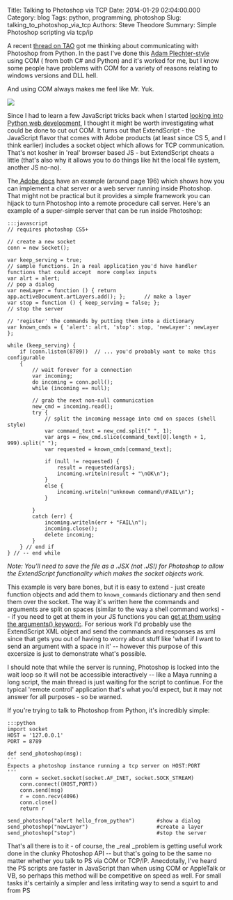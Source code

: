 Title: Talking to Photoshop via TCP
Date: 2014-01-29 02:04:00.000
Category: blog
Tags: python, programming, photoshop
Slug: talking_to_photoshop_via_tcp
Authors: Steve Theodore
Summary: Simple Photoshop scripting via tcp/ip

A recent [thread on TAO](http://tech-artists.org/forum/showthread.php?4481-Communicating-between-Photoshop-and-Maya-\(Python\)) got me thinking about communicating with Photoshop from Python. In the past I've done this [Adam Plechter-style](http://techarttiki.blogspot.com/2008/08/photoshop-scripting-with-python.html) using COM ( from both C# and Python) and it's worked for me, but I know some people have problems with COM for a variety of reasons relating to windows versions and DLL hell.  

And using COM always makes me feel like Mr. Yuk.

[![](http://www.calebsimpson.com/wp-content/uploads/2013/11/YuckFace.gif)](http://www.calebsimpson.com/wp-content/uploads/2013/11/YuckFace.gif)

Since I had to learn a few JavaScript tricks back when I started [looking into Python web development](and_i_thought_we_had_it_bad.html), I thought it might be worth investigating what could be done to cut out COM.  It turns out that ExtendScript - the JavaScript flavor that comes with Adobe products (at least since CS 5, and I think earlier) includes a socket object which allows for TCP communication.  That's not kosher in 'real' browser based JS - but ExtendScript cheats a little (that's also why it allows you to do things like hit the local file system, another JS no-no).


The[ Adobe docs](https://wwwimages2.adobe.com/content/dam/Adobe/en/products/indesign/pdfs/JavaScriptToolsGuide_CS5.pdf) have an example (around page 196) which shows how you can implement a chat server or a web server running inside Photoshop. That might not be practical but it provides a simple framework you can hijack to turn Photoshop into a remote procedure call server.  Here's an example of a super-simple server that can be run inside Photoshop:

    :::javascript
    // requires photoshop CS5+
     
    // create a new socket
    conn = new Socket();
     
    var keep_serving = true;
    // sample functions. In a real application you'd have handler functions that could accept  more complex inputs
    var alrt = alert;                                                                                           // pop a dialog
    var newLayer = function () { return app.activeDocument.artLayers.add(); };      // make a layer
    var stop = function () { keep_serving = false; };                                           // stop the server
     
    // 'register' the commands by putting them into a dictionary
    var known_cmds = { 'alert': alrt, 'stop': stop, 'newLayer': newLayer };
     
    while (keep_serving) {
        if (conn.listen(8789))  // ... you'd probably want to make this configurable
        {
            // wait forever for a connection
            var incoming;
            do incoming = conn.poll();
            while (incoming == null);
     
            // grab the next non-null communication
            new_cmd = incoming.read();
            try {
                // split the incoming message into cmd on spaces (shell style)
                var command_text = new_cmd.split(" ", 1);
                var args = new_cmd.slice(command_text[0].length + 1, 999).split(" ");
                var requested = known_cmds[command_text];
     
                if (null != requested) {
                    result = requested(args);
                    incoming.writeln(result + "\nOK\n");
                }
                else {
                    incoming.writeln("unknown command\nFAIL\n");
                }
     
            }
            catch (err) {
                incoming.writeln(err + "FAIL\n");
                incoming.close();
                delete incoming;
            }
        } // end if 
    } // -- end while

_Note: You'll need to save the file as a .JSX (not .JS!) for Photoshop to allow the ExtendScript functionality which makes the socket objects work._  

  
This example is very bare bones, but it is easy to extend - just create function objects and add them to `known_commands` dictionary and then send them over the socket. The way it's written here the commands and arguments are split on spaces (similar to the way a shell command works) -- if you need to get at them in your JS functions you can [get at them using the arguments() keyword:](http://stackoverflow.com/a/2141530/1936075).  For serious work I'd probably use the ExtendScript XML object and send the commands and responses as xml since that gets you out of having to worry about stuff like 'what if I want to send an argument with a space in it' -- however this purpose of this excersize is just to demonstrate what's possible.  
  
I should note that while the server is running, Photoshop is locked into the wait loop so it will not be accessible interactively -- like a Maya running a long script, the main thread is just waiting for the script to continue. For the typical 'remote control' application that's what you'd expect, but it may not answer for all purposes - so be warned.  
  
If you're trying to talk to Photoshop from Python, it's incredibly simple:  

    :::python
    import socket
    HOST = '127.0.0.1'
    PORT = 8789

    def send_photoshop(msg):
    '''
    Expects a photoshop instance running a tcp server on HOST:PORT
    '''
        conn = socket.socket(socket.AF_INET, socket.SOCK_STREAM)
        conn.connect((HOST,PORT))
        conn.send(msg)
        r = conn.recv(4096)
        conn.close()
        return r

    send_photoshop("alert hello_from_python")       #show a dialog
    send_photoshop("newLayer")                      #create a layer
    send_photoshop("stop")                          #stop the server

  
That's all there is to it - of course, the _real _problem is getting useful work done in the clunky Photoshop API -- but that's going to be the same no matter whether you talk to PS via COM or TCP/IP.  Anecdotally, I've heard the PS scripts are faster in JavaScript than when using COM or AppleTalk or VB, so perhaps this method will be competitive on speed as well.  For small tasks it's certainly a simpler and less irritating way to send a squirt to and from PS 


